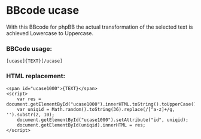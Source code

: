 # BBcode ucase
With this BBcode for phpBB the actual transformation of the selected text is achieved Lowercase to Uppercase.

### BBCode usage:
```
[ucase]{TEXT}[/ucase]
```

### HTML replacement:
```
<span id="ucase1000">{TEXT}</span>
<script>
    var res = document.getElementById("ucase1000").innerHTML.toString().toUpperCase();
    var uniqid = Math.random().toString(36).replace(/[^a-z]+/g, '').substr(2, 10);
    document.getElementById("ucase1000").setAttribute("id", uniqid);
    document.getElementById(uniqid).innerHTML = res;
</script>
```
